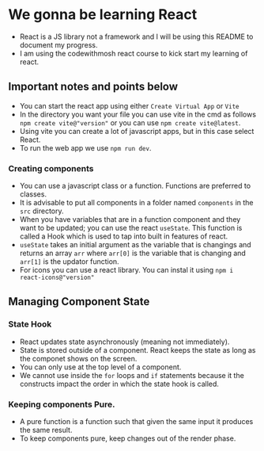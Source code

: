 # We gonna be learning React
- React is a JS library not a framework and I will be using this README to document my progress.
- I am using the codewithmosh react course to kick start my learning of react.

## Important notes and points below
- You can start the react app using either `Create Virtual App` or `Vite`
- In the directory you want your file you can use vite in the cmd as follows `npm create vite@"version"` or 
  you can use `npm create vite@latest`.
- Using vite you can create a lot of javascript apps, but in this case select React.
- To run the web app we use `npm run dev`.

### Creating components
- You can use a javascript class or a function. Functions are preferred to classes.
- It is advisable to put all components in a folder named `components` in the `src` directory.
- When you have variables that are in a function component and they want to be updated; you can use the react 
  `useState`. This function is called a Hook which is used to tap into built in features of react.
- `useState` takes an initial argument as the variable that is changings and returns an array `arr` where
   `arr[0]` is the variable that is changing and `arr[1]` is the updator function.
- For icons you can use a react library. You can instal it using `npm i react-icons@"version"`

## Managing Component State
### State Hook
- React updates state asynchronously (meaning not immediately).
- State is stored outside of a component. React keeps the state as long as the componet shows
  on the screen.
- You can only use at the top level of a component.
- We cannot use inside the `for` loops and `if` statements because it the constructs impact the order in which the
  state hook is called.

### Keeping components Pure.
- A pure function is a function such that given the same input it produces the same result.
- To keep components pure, keep changes out of the render phase.

